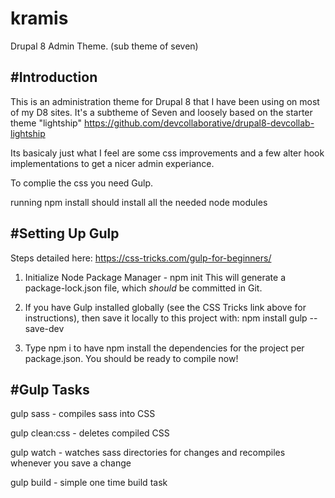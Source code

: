 # kramis
Drupal 8 Admin Theme. (sub theme of seven)

#Introduction
-----------
This is an administration theme for Drupal 8 that I have been using on most of my D8 sites.
It's a subtheme of Seven and loosely based on the starter theme "lightship" https://github.com/devcollaborative/drupal8-devcollab-lightship

Its basicaly just what I feel are some css improvements and a few alter hook implementations to get a nicer admin experiance.

To complie the css you need Gulp.

running npm install should install all the needed node modules

#Setting Up Gulp
--------

Steps detailed here: https://css-tricks.com/gulp-for-beginners/

  1. Initialize Node Package Manager - npm init
  This will generate a package-lock.json file, which *should* be committed in Git.

  2. If you have Gulp installed globally (see the CSS Tricks link above for instructions), then save it locally to this project with:
  npm install gulp --save-dev

  3. Type npm i to have npm install the dependencies for the project per package.json. You should be ready to compile now!


#Gulp Tasks
--------

gulp sass - compiles sass into CSS

gulp clean:css - deletes compiled CSS

gulp watch - watches sass directories for changes and recompiles whenever you save a change

gulp build - simple one time build task



